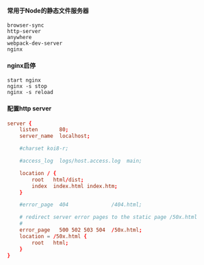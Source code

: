#### 常用于Node的静态文件服务器
```shell
browser-sync
http-server
anywhere
webpack-dev-server
nginx
```
#### nginx启停
```shell
start nginx
nginx -s stop
nginx -s reload
```

#### 配置http server
```conf
server {
	listen       80;
	server_name  localhost;

	#charset koi8-r;

	#access_log  logs/host.access.log  main;

	location / {
	    root   html/dist;
	    index  index.html index.htm;
	}

	#error_page  404              /404.html;

	# redirect server error pages to the static page /50x.html
	#
	error_page   500 502 503 504  /50x.html;
	location = /50x.html {
	    root   html;
	}
}
```